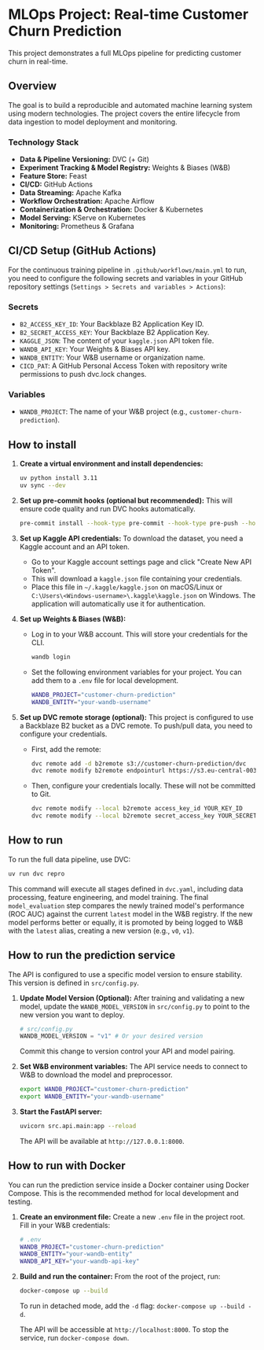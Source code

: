 # MLOps Project: Real-time Customer Churn Prediction

This project demonstrates a full MLOps pipeline for predicting customer churn in real-time.

## Overview

The goal is to build a reproducible and automated machine learning system using modern technologies. The project covers the entire lifecycle from data ingestion to model deployment and monitoring.

### Technology Stack

-   **Data & Pipeline Versioning:** DVC (+ Git)
-   **Experiment Tracking & Model Registry:** Weights & Biases (W&B)
-   **Feature Store:** Feast
-   **CI/CD:** GitHub Actions
-   **Data Streaming:** Apache Kafka
-   **Workflow Orchestration:** Apache Airflow
-   **Containerization & Orchestration:** Docker & Kubernetes
-   **Model Serving:** KServe on Kubernetes
-   **Monitoring:** Prometheus & Grafana


## CI/CD Setup (GitHub Actions)

For the continuous training pipeline in `.github/workflows/main.yml` to run, you need to configure the following secrets and variables in your GitHub repository settings (`Settings > Secrets and variables > Actions`):

### Secrets

-   `B2_ACCESS_KEY_ID`: Your Backblaze B2 Application Key ID.
-   `B2_SECRET_ACCESS_KEY`: Your Backblaze B2 Application Key.
-   `KAGGLE_JSON`: The content of your `kaggle.json` API token file.
-   `WANDB_API_KEY`: Your Weights & Biases API key.
-   `WANDB_ENTITY`: Your W&B username or organization name.
-   `CICD_PAT`: A GitHub Personal Access Token with repository write permissions to push dvc.lock changes.

### Variables

-   `WANDB_PROJECT`: The name of your W&B project (e.g., `customer-churn-prediction`).


## How to install

1.  **Create a virtual environment and install dependencies:**
    ```bash
    uv python install 3.11
    uv sync --dev
    ```

2.  **Set up pre-commit hooks (optional but recommended):**
    This will ensure code quality and run DVC hooks automatically.
    ```bash
    pre-commit install --hook-type pre-commit --hook-type pre-push --hook-type post-checkout
    ```

3.  **Set up Kaggle API credentials:**
    To download the dataset, you need a Kaggle account and an API token.
    -   Go to your Kaggle account settings page and click "Create New API Token".
    -   This will download a `kaggle.json` file containing your credentials.
    -   Place this file in `~/.kaggle/kaggle.json` on macOS/Linux or `C:\Users\<Windows-username>\.kaggle\kaggle.json` on Windows. The application will automatically use it for authentication.

4.  **Set up Weights & Biases (W&B):**
    -   Log in to your W&B account. This will store your credentials for the CLI.
        ```bash
        wandb login
        ```
    -   Set the following environment variables for your project. You can add them to a `.env` file for local development.
        ```bash
        WANDB_PROJECT="customer-churn-prediction"
        WANDB_ENTITY="your-wandb-username"
        ```

5.  **Set up DVC remote storage (optional):**
    This project is configured to use a Backblaze B2 bucket as a DVC remote. To push/pull data, you need to configure your credentials.
    -   First, add the remote:
        ```bash
        dvc remote add -d b2remote s3://customer-churn-prediction/dvc
        dvc remote modify b2remote endpointurl https://s3.eu-central-003.backblazeb2.com
        ```
    -   Then, configure your credentials locally. These will not be committed to Git.
        ```bash
        dvc remote modify --local b2remote access_key_id YOUR_KEY_ID
        dvc remote modify --local b2remote secret_access_key YOUR_SECRET
        ```

## How to run

To run the full data pipeline, use DVC:

```bash
uv run dvc repro
```

This command will execute all stages defined in `dvc.yaml`, including data processing, feature engineering, and model training. The final `model_evaluation` step compares the newly trained model's performance (ROC AUC) against the current `latest` model in the W&B registry. If the new model performs better or equally, it is promoted by being logged to W&B with the `latest` alias, creating a new version (e.g., `v0`, `v1`).

## How to run the prediction service

The API is configured to use a specific model version to ensure stability. This version is defined in `src/config.py`.

1.  **Update Model Version (Optional):**
    After training and validating a new model, update the `WANDB_MODEL_VERSION` in `src/config.py` to point to the new version you want to deploy.
    ```python
    # src/config.py
    WANDB_MODEL_VERSION = "v1" # Or your desired version
    ```
    Commit this change to version control your API and model pairing.

2.  **Set W&B environment variables:**
    The API service needs to connect to W&B to download the model and preprocessor.
    ```bash
    export WANDB_PROJECT="customer-churn-prediction"
    export WANDB_ENTITY="your-wandb-username"
    ```

3.  **Start the FastAPI server:**
    ```bash
    uvicorn src.api.main:app --reload
    ```
    The API will be available at `http://127.0.0.1:8000`.

## How to run with Docker

You can run the prediction service inside a Docker container using Docker Compose. This is the recommended method for local development and testing.

1.  **Create an environment file:**
    Create a new `.env` file in the project root. Fill in your W&B credentials:
    ```bash
    # .env
    WANDB_PROJECT="customer-churn-prediction"
    WANDB_ENTITY="your-wandb-entity"
    WANDB_API_KEY="your-wandb-api-key"
    ```

2.  **Build and run the container:**
    From the root of the project, run:
    ```bash
    docker-compose up --build
    ```
    To run in detached mode, add the `-d` flag: `docker-compose up --build -d`.

    The API will be accessible at `http://localhost:8000`. To stop the service, run `docker-compose down`.

